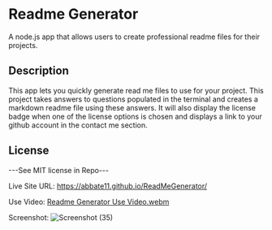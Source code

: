 # Readme Generator
A node.js app that allows users to create professional readme files for their projects. 


## Description 
This app lets you quickly generate read me files to use for your project. This project takes answers to questions populated in the terminal and creates a markdown readme file using these answers. It will also display the license badge when one of the license options is chosen and displays a link to your github account in the contact me section.

## License 
---See MIT license in Repo---

Live Site URL: https://abbate11.github.io/ReadMeGenerator/


Use Video: [Readme Generator Use Video.webm](https://github.com/Abbate11/ReadMeGenerator/assets/163916459/88329a43-85b4-4c69-9b61-8bfab243fbbb)

Screenshot: ![Screenshot (35)](https://github.com/Abbate11/ReadMeGenerator/assets/163916459/02b95708-1a39-403c-a30a-4cb3328be357)

